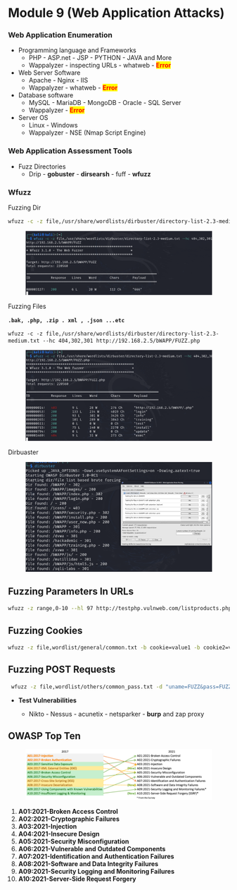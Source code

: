 # Module 9 (Web Application Attacks)

### Web Application Enumeration

* Programming language and Frameworks
  * PHP - ASP.net - JSP - PYTHON - JAVA  and More
  * Wappalyzer - inspecting URLs - whatweb - <mark style="color:red;">**Error**</mark>&#x20;
* Web Server Software
  * Apache - Nginx - IIS
  * Wappalyzer  -   whatweb - <mark style="color:red;">**Error**</mark> &#x20;
* Database software
  * MySQL - MariaDB - MongoDB - Oracle - SQL Server
  * Wappalyzer  -   <mark style="color:red;">**Error**</mark> &#x20;
* Server OS
  * Linux - Windows
  * Wappalyzer - NSE (Nmap Script Engine)



### Web Application Assessment Tools

* Fuzz Directories
  * Drip - **gobuster** - **dirsearsh** - fuff - **wfuzz**



### Wfuzz

Fuzzing Dir

```bash
wfuzz -c -z file,/usr/share/wordlists/dirbuster/directory-list-2.3-medium.txt --hc 404,302,301 http://192.168.2.5/bWAPP/FUZZ
```

<figure><img src="../../../.gitbook/assets/image (106).png" alt=""><figcaption></figcaption></figure>



Fuzzing Files

**`.bak, .php, .zip . xml , .json ...etc`**

```
wfuzz -c -z file,/usr/share/wordlists/dirbuster/directory-list-2.3-medium.txt --hc 404,302,301 http://192.168.2.5/bWAPP/FUZZ.php
```

<figure><img src="../../../.gitbook/assets/image (107).png" alt=""><figcaption></figcaption></figure>

Dirbuaster

<figure><img src="../../../.gitbook/assets/image (108).png" alt=""><figcaption></figcaption></figure>

## Fuzzing Parameters In URLs

```bash
wfuzz -z range,0-10 --hl 97 http://testphp.vulnweb.com/listproducts.php?cat=FUZZ
```

## &#x20;**Fuzzing Cookies**

```bash
wfuzz -z file,wordlist/general/common.txt -b cookie=value1 -b cookie2=value2 http://testphp.vulnweb.com/FUZZ
```

## **Fuzzing POST Requests**

```bash
 wfuzz -z file,wordlist/others/common_pass.txt -d "uname=FUZZ&pass=FUZZ"  --hc 302 http://testphp.vulnweb.com/userinfo.php
```



*   **Test Vulnerabilities**

    * Nikto - Nessus - acunetix - netsparker - **burp** and zap proxy



## OWASP Top Ten

<figure><img src="../../../.gitbook/assets/image (1) (1) (1) (1) (1) (1) (1) (1) (1) (1) (1) (1) (1) (1) (1) (1) (1) (1) (1) (1) (1) (1) (1) (1) (1).png" alt=""><figcaption></figcaption></figure>

1. **A01:2021-Broken Access Control**
2. **A02:2021-Cryptographic Failures**&#x20;
3. **A03:2021-Injection**
4. **A04:2021-Insecure Design**&#x20;
5. **A05:2021-Security Misconfiguration**
6. **A06:2021-Vulnerable and Outdated Components**
7. **A07:2021-Identification and Authentication Failures**&#x20;
8. **A08:2021-Software and Data Integrity Failures**&#x20;
9. **A09:2021-Security Logging and Monitoring Failures**&#x20;
10. **A10:2021-Server-Side Request Forgery**
